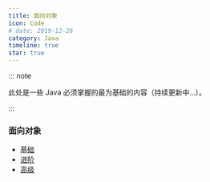 ```yaml
---
title: 面向对象
icon: Code
# date: 2019-12-26
category: Java
timeline: true
star: true
---
```


::: note

此处是一些 Java 必须掌握的最为基础的内容（持续更新中...）。

:::

<!-- more -->

### 面向对象

- [基础](/notes/java/oop/base.md)
- [进阶](/notes/java/oop/advanced.md)
- [高级](/notes/java/oop/highlevel.md)
